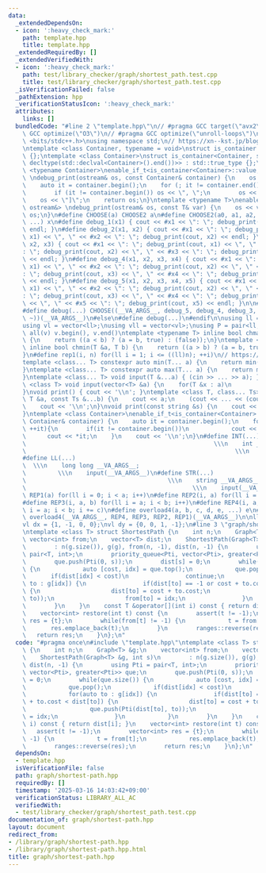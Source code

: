 ```yaml
---
data:
  _extendedDependsOn:
  - icon: ':heavy_check_mark:'
    path: template.hpp
    title: template.hpp
  _extendedRequiredBy: []
  _extendedVerifiedWith:
  - icon: ':heavy_check_mark:'
    path: test/library_checker/graph/shortest_path.test.cpp
    title: test/library_checker/graph/shortest_path.test.cpp
  _isVerificationFailed: false
  _pathExtension: hpp
  _verificationStatusIcon: ':heavy_check_mark:'
  attributes:
    links: []
  bundledCode: "#line 2 \"template.hpp\"\n// #pragma GCC target(\"avx2\")\n// #pragma\
    \ GCC optimize(\"O3\")\n// #pragma GCC optimize(\"unroll-loops\")\n\n#include\
    \ <bits/stdc++.h>\nusing namespace std;\n// https://xn--kst.jp/blog/2019/08/29/cpp-comp/\n\
    \ntemplate <class Container, typename = void>\nstruct is_container : std::false_type\
    \ {};\ntemplate <class Container>\nstruct is_container<Container, std::void_t<decltype(std::declval<Container>().begin()),\
    \ decltype(std::declval<Container>().end())>> : std::true_type {};\n\ntemplate\
    \ <typename Container>\nenable_if_t<is_container<Container>::value, ostream&>\
    \ \ndebug_print(ostream& os, const Container& container) {\n    os << \"[\";\n\
    \    auto it = container.begin();\n    for (; it != container.end(); ++it) {\n\
    \        if (it != container.begin()) os << \", \";\n        os << *it;\n    }\n\
    \    os << \"]\";\n    return os;\n}\ntemplate <typename T>\nenable_if_t<!is_container<T>::value,\
    \ ostream&> \ndebug_print(ostream& os, const T& var) {\n    os << var;\n    return\
    \ os;\n}\n#define CHOOSE(a) CHOOSE2 a\n#define CHOOSE2(a0, a1, a2, a3, a4, x,\
    \ ...) x\n#define debug_1(x1) { cout << #x1 << \": \"; debug_print(cout, x1) <<\
    \ endl; }\n#define debug_2(x1, x2) { cout << #x1 << \": \"; debug_print(cout,\
    \ x1) << \", \" << #x2 << \": \"; debug_print(cout, x2) << endl; }\n#define debug_3(x1,\
    \ x2, x3) { cout << #x1 << \": \"; debug_print(cout, x1) << \", \" << #x2 << \"\
    : \"; debug_print(cout, x2) << \", \" << #x3 << \": \"; debug_print(cout, x3)\
    \ << endl; }\n#define debug_4(x1, x2, x3, x4) { cout << #x1 << \": \"; debug_print(cout,\
    \ x1) << \", \" << #x2 << \": \"; debug_print(cout, x2) << \", \" << #x3 << \"\
    : \"; debug_print(cout, x3) << \", \" << #x4 << \": \"; debug_print(cout, x4)\
    \ << endl; }\n#define debug_5(x1, x2, x3, x4, x5) { cout << #x1 << \": \"; debug_print(cout,\
    \ x1) << \", \" << #x2 << \": \"; debug_print(cout, x2) << \", \" << #x3 << \"\
    : \"; debug_print(cout, x3) << \", \" << #x4 << \": \"; debug_print(cout, x4)\
    \ << \", \" << #x5 << \": \"; debug_print(cout, x5) << endl; }\n\n#ifdef LOCAL\n\
    #define debug(...) CHOOSE((__VA_ARGS__, debug_5, debug_4, debug_3, debug_2, debug_1,\
    \ ~))(__VA_ARGS__)\n#else\n#define debug(...)\n#endif\n\nusing ll = long long;\n\
    using vl = vector<ll>;\nusing vll = vector<vl>;\nusing P = pair<ll, ll>;\n#define\
    \ all(v) v.begin(), v.end()\ntemplate <typename T> inline bool chmax(T &a, T b)\
    \ {\n    return ((a < b) ? (a = b, true) : (false));\n}\ntemplate <typename T>\
    \ inline bool chmin(T &a, T b) {\n    return ((a > b) ? (a = b, true) : (false));\n\
    }\n#define rep1(i, n) for(ll i = 1; i <= ((ll)n); ++i)\n// https://trap.jp/post/1224/\n\
    template <class... T> constexpr auto min(T... a) {\n    return min(initializer_list<common_type_t<T...>>{a...});\n\
    }\ntemplate <class... T> constexpr auto max(T... a) {\n    return max(initializer_list<common_type_t<T...>>{a...});\n\
    }\ntemplate <class... T> void input(T &...a) { (cin >> ... >> a); }\ntemplate\
    \ <class T> void input(vector<T> &a) {\n    for(T &x : a)\n        cin >> x;\n\
    }\nvoid print() { cout << '\\n'; }\ntemplate <class T, class... Ts> void print(const\
    \ T &a, const Ts &...b) {\n    cout << a;\n    (cout << ... << (cout << ' ', b));\n\
    \    cout << '\\n';\n}\nvoid print(const string &s) {\n    cout << s << '\\n';\n\
    }\ntemplate <class Container>\nenable_if_t<is_container<Container>::value> print(const\
    \ Container& container) {\n    auto it = container.begin();\n    for(;it != container.end();\
    \ ++it){\n        if(it != container.begin())\n            cout << \" \";\n  \
    \      cout << *it;\n    }\n    cout << '\\n';\n}\n#define INT(...)          \
    \                                                     \\\n    int __VA_ARGS__;\
    \                                                           \\\n    input(__VA_ARGS__)\n\
    #define LL(...)                                                              \
    \  \\\n    long long __VA_ARGS__;                                            \
    \         \\\n    input(__VA_ARGS__)\n#define STR(...)                       \
    \                                        \\\n    string __VA_ARGS__;         \
    \                                               \\\n    input(__VA_ARGS__)\n#define\
    \ REP1(a) for(ll i = 0; i < a; i++)\n#define REP2(i, a) for(ll i = 0; i < a; i++)\n\
    #define REP3(i, a, b) for(ll i = a; i < b; i++)\n#define REP4(i, a, b, c) for(ll\
    \ i = a; i < b; i += c)\n#define overload4(a, b, c, d, e, ...) e\n#define rep(...)\
    \ overload4(__VA_ARGS__, REP4, REP3, REP2, REP1)(__VA_ARGS__)\n\nll inf = 3e18;\n\
    vl dx = {1, -1, 0, 0};\nvl dy = {0, 0, 1, -1};\n#line 3 \"graph/shortest-path.hpp\"\
    \ntemplate <class T> struct ShortestPath {\n    int n;\n    Graph<T> &g;\n   \
    \ vector<int> from;\n    vector<T> dist;\n    ShortestPath(Graph<T> &g, int s)\n\
    \        : n(g.size()), g(g), from(n, -1), dist(n, -1) {\n        using Pti =\
    \ pair<T, int>;\n        priority_queue<Pti, vector<Pti>, greater<Pti>> que;\n\
    \        que.push(Pti(0, s));\n        dist[s] = 0;\n        while(que.size())\
    \ {\n            auto [cost, idx] = que.top();\n            que.pop();\n     \
    \       if(dist[idx] < cost)\n                continue;\n            for(auto\
    \ to : g[idx]) {\n                if(dist[to] == -1 or cost + to.cost < dist[to])\
    \ {\n                    dist[to] = cost + to.cost;\n                    que.push(Pti(dist[to],\
    \ to));\n                    from[to] = idx;\n                }\n            }\n\
    \        }\n    }\n    const T &operator[](int i) const { return dist[i]; }\n\
    \    vector<int> restore(int t) const {\n        assert(t != -1);\n        vector<int>\
    \ res = {t};\n        while(from[t] != -1) {\n            t = from[t];\n     \
    \       res.emplace_back(t);\n        }\n        ranges::reverse(res);\n     \
    \   return res;\n    }\n};\n"
  code: "#pragma once\n#include \"template.hpp\"\ntemplate <class T> struct ShortestPath\
    \ {\n    int n;\n    Graph<T> &g;\n    vector<int> from;\n    vector<T> dist;\n\
    \    ShortestPath(Graph<T> &g, int s)\n        : n(g.size()), g(g), from(n, -1),\
    \ dist(n, -1) {\n        using Pti = pair<T, int>;\n        priority_queue<Pti,\
    \ vector<Pti>, greater<Pti>> que;\n        que.push(Pti(0, s));\n        dist[s]\
    \ = 0;\n        while(que.size()) {\n            auto [cost, idx] = que.top();\n\
    \            que.pop();\n            if(dist[idx] < cost)\n                continue;\n\
    \            for(auto to : g[idx]) {\n                if(dist[to] == -1 or cost\
    \ + to.cost < dist[to]) {\n                    dist[to] = cost + to.cost;\n  \
    \                  que.push(Pti(dist[to], to));\n                    from[to]\
    \ = idx;\n                }\n            }\n        }\n    }\n    const T &operator[](int\
    \ i) const { return dist[i]; }\n    vector<int> restore(int t) const {\n     \
    \   assert(t != -1);\n        vector<int> res = {t};\n        while(from[t] !=\
    \ -1) {\n            t = from[t];\n            res.emplace_back(t);\n        }\n\
    \        ranges::reverse(res);\n        return res;\n    }\n};\n"
  dependsOn:
  - template.hpp
  isVerificationFile: false
  path: graph/shortest-path.hpp
  requiredBy: []
  timestamp: '2025-03-16 14:03:42+09:00'
  verificationStatus: LIBRARY_ALL_AC
  verifiedWith:
  - test/library_checker/graph/shortest_path.test.cpp
documentation_of: graph/shortest-path.hpp
layout: document
redirect_from:
- /library/graph/shortest-path.hpp
- /library/graph/shortest-path.hpp.html
title: graph/shortest-path.hpp
---
```

